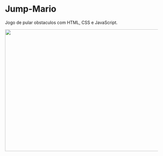 # Jump-Mario

Jogo de pular obstaculos com HTML, CSS e JavaScript.

<p align="center">
<img width="800" height="400" src="/assets/wmplayer_DWFBr77SXj.gif">
</p>
